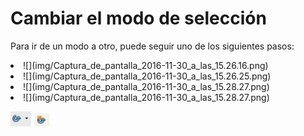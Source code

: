 
# Cambiar el modo de selección

Para ir de un modo a otro, puede seguir uno de los siguientes pasos:

<li>
![](img/Captura_de_pantalla_2016-11-30_a_las_15.26.16.png)</li>
<li>
![](img/Captura_de_pantalla_2016-11-30_a_las_15.26.25.png)</li>
<li>
![](img/Captura_de_pantalla_2016-11-30_a_las_15.28.27.png)</li>
<li>
![](img/Captura_de_pantalla_2016-11-30_a_las_15.28.27.png)</li>

![](img/Captura_de_pantalla_2016-11-30_a_las_15.26.25.png)
![](img/Captura_de_pantalla_2016-11-30_a_las_15.28.27.png)
